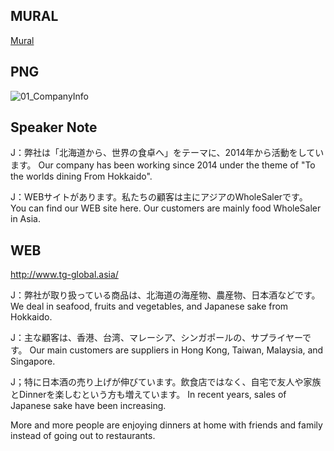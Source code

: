 ## MURAL
[Mural](https://app.mural.co/t/tgglobal2625/m/tgglobal2625/1643339699118/5ee6d6a712fb9ff61d4176c07dc367c640ca115a?sender=u39ee00529a884cb52a715961)

## PNG
![01_CompanyInfo](https://user-images.githubusercontent.com/58035269/151573414-007dc8f5-1ea8-424b-8c93-aaad12025da9.png)

## Speaker Note
J：弊社は「北海道から、世界の食卓へ」をテーマに、2014年から活動をしています。
Our company has been working since 2014 under the theme of "To the worlds dining From Hokkaido".

J：WEBサイトがあります。私たちの顧客は主にアジアのWholeSalerです。
You can find our WEB site here. Our customers are mainly food WholeSaler in Asia.

## WEB

http://www.tg-global.asia/

 J：弊社が取り扱っている商品は、北海道の海産物、農産物、日本酒などです。
 We deal in seafood, fruits and vegetables, and Japanese sake from Hokkaido.
 
 J：主な顧客は、香港、台湾、マレーシア、シンガポールの、サプライヤーです。
 Our main customers are suppliers in Hong Kong, Taiwan, Malaysia, and Singapore.
 
 J；特に日本酒の売り上げが伸びています。飲食店ではなく、自宅で友人や家族とDinnerを楽しむという方も増えています。
In recent years, sales of Japanese sake have been increasing. 

More and more people are enjoying dinners at home with friends and family instead of going out to restaurants. 
 
